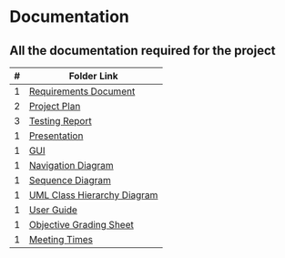 # Documentation
## All the documentation required for the project

|   #   | Folder Link                            | 
| :---: | -------------------------------------- | 
|   1   | [Requirements Document](https://github.com/bglawson1001/SpearWorks-SE-Project/blob/main/Documentation/SpearWorks_Requirements_Document_Final_Version.pdf) | 
|   2   | [Project Plan](./FakeAssignments/A02/README.md) | 
|   3   | [Testing Report](./FakeAssignments/P01/README.md) | 
|   1   | [Presentation](./FakeAssignments/P02/README.md) | 
|   1   | [GUI](./FakeAssignments/P02/README.md) | 
|   1   | [Navigation Diagram](./FakeAssignments/P02/README.md) | 
|   1   | [Sequence Diagram](./FakeAssignments/P02/README.md) | 
|   1   | [UML Class Hierarchy Diagram](./FakeAssignments/P02/README.md) | 
|   1   | [User Guide](./FakeAssignments/P02/README.md) | 
|   1   | [Objective Grading Sheet](./FakeAsignments/P02/README.md) | 
|   1   | [Meeting Times](./FakeAssignments/P02/README.md) | 
